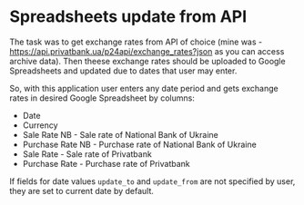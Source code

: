 # Spreadsheets update from API

The task was to get exchange rates from API of choice (mine was - https://api.privatbank.ua/p24api/exchange_rates?json as you can access archive data). Then theese exchange rates should be uploaded to Google Spreadsheets and updated due to dates that user may enter. 

So, with this application user enters any date period and gets exchange rates in desired Google Spreadsheet by columns:
* Date
* Currency
* Sale Rate NB - Sale rate of National Bank of Ukraine
* Purchase Rate NB - Purchase rate of National Bank of Ukraine
* Sale Rate - Sale rate of Privatbank
* Purchase Rate - Purchase rate of Privatbank

If fields for date values `update_to` and `update_from` are not specified by user, they are set to current date by default.
